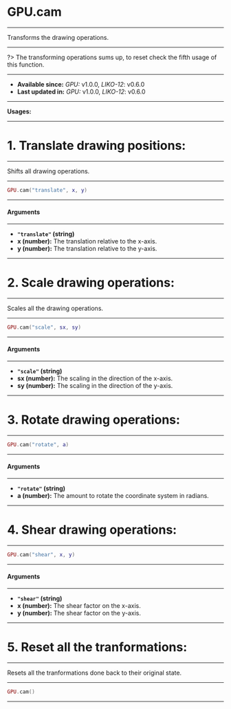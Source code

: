 # GPU.cam
---

Transforms the drawing operations.

---

?> The transforming operations sums up, to reset check the fifth usage of this function.

---

* **Available since:** _GPU:_ v1.0.0, _LIKO-12_: v0.6.0
* **Last updated in:** _GPU:_ v1.0.0, _LIKO-12_: v0.6.0

---

**Usages:**

---

# 1. Translate drawing positions:
---

Shifts all drawing operations.

---

```lua
GPU.cam("translate", x, y)
```


---
#### Arguments
---

* **`"translate"` (string)**
* **x (number):** The translation relative to the x-axis.
* **y (number):** The translation relative to the y-axis.

---

# 2. Scale drawing operations:
---

Scales all the drawing operations.

---

```lua
GPU.cam("scale", sx, sy)
```


---
#### Arguments
---

* **`"scale"` (string)**
* **sx (number):** The scaling in the direction of the x-axis.
* **sy (number):** The scaling in the direction of the y-axis.

---

# 3. Rotate drawing operations:
---

```lua
GPU.cam("rotate", a)
```


---
#### Arguments
---

* **`"rotate"` (string)**
* **a (number):** The amount to rotate the coordinate system in radians.

---

# 4. Shear drawing operations:
---

```lua
GPU.cam("shear", x, y)
```


---
#### Arguments
---

* **`"shear"` (string)**
* **x (number):** The shear factor on the x-axis.
* **y (number):** The shear factor on the y-axis.

---

# 5. Reset all the tranformations:
---

Resets all the tranformations done back to their original state.

---

```lua
GPU.cam()
```

---